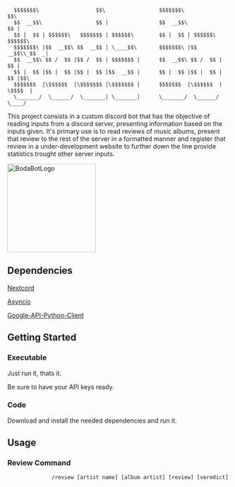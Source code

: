       $$$$$$$\                  $$\                 $$$$$$$\             $$\     
      $$  __$$\                 $$ |                $$  __$$\            $$ |    
      $$ |  $$ | $$$$$$\   $$$$$$$ | $$$$$$\        $$ |  $$ | $$$$$$\ $$$$$$\   
      $$$$$$$\ |$$  __$$\ $$  __$$ | \____$$\       $$$$$$$\ |$$  __$$\\_$$  _|  
      $$  __$$\ $$ /  $$ |$$ /  $$ | $$$$$$$ |      $$  __$$\ $$ /  $$ | $$ |    
      $$ |  $$ |$$ |  $$ |$$ |  $$ |$$  __$$ |      $$ |  $$ |$$ |  $$ | $$ |$$\ 
      $$$$$$$  |\$$$$$$  |\$$$$$$$ |\$$$$$$$ |      $$$$$$$  |\$$$$$$  | \$$$$  |
      \_______/  \______/  \_______| \_______|      \_______/  \______/   \____/

This project consists in a custom discord bot that has the objective of reading inputs from a discord server, presenting information based on the inputs given.
It's primary use is to read reviews of music albums, present that review to the rest of the server in a formatted manner and register that review in a under-development website to further down the line provide statistics trought other server inputs.

<img src="https://i.ibb.co/g6jQc7n/boda-bot-icon2.png" alt="BodaBotLogo" width="200" height="200">

## Dependencies
[Nextcord](https://docs.nextcord.dev/en/stable/)

[Asyncio](https://docs.python.org/3/library/asyncio.html)

[Google-API-Python-Client](https://github.com/googleapis/google-api-python-client)


## Getting Started
### Executable
Just run it, thats it.

Be sure to have your API keys ready.

### Code
Download and install the needed dependencies and run it.


## Usage
### Review Command
                  /review [artist name] [album artist] [review] [veredict]



